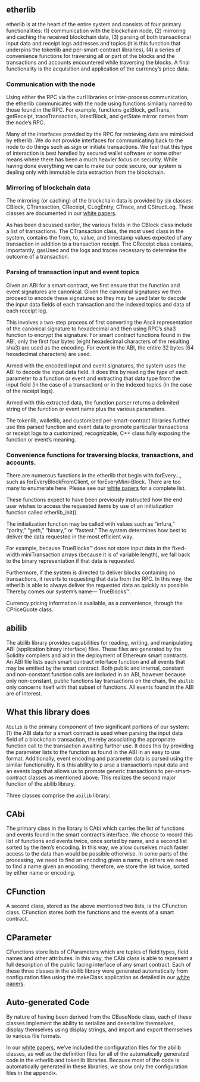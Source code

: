 ## etherlibetherlib is at the heart of the entire system and consists of four  primary functionalities: (1) communication with the blockchain node, (2) mirroring and caching the received blockchain data, (3) parsing of both transactional input data and receipt logs addresses and topics (it is this function that underpins the tokenlib and per-smart-contract libraries), (4) a series of convenience functions for traversing all or part of the blocks and the transactions and accounts encountered while traversing the blocks. A final functionality is the acquisition and application of the currency’s price data.### Communication with the nodeUsing either the RPC via the curl libraries or inter-process communication, the etherlib communicates with the node using functions similarly named to those found in the RPC. For example, functions getBlock, getTrans, getReceipt, traceTransaction, latestBlock, and getState mirror names from the node’s RPC.Many of the interfaces provided by the RPC for retrieving data are mimicked by etherlib. We do not provide interfaces for communicating back to the node to do things such as sign or initiate transactions. We feel that this type of interaction is best handled by secured wallet software or some other means where there has been a much heavier focus on security. While having done everything we can to make our code secure, our system is dealing only with immutable data extraction from the blockchain.### Mirroring of blockchain dataThe mirroring (or caching) of the blockchain data is provided by six classes: CBlock, CTransaction, CReceipt, CLogEntry, CTrace, and CStructLog. These classes are documented in our [white papers](../../other/papers/README.md).As has been discussed earlier, the various fields in the CBlock class include a list of transactions. The CTransaction class, the most used class in the system, contains the from, to, value, and timestamp values expected of any transaction in addition to a transaction receipt. The CReceipt class contains, importantly, gasUsed and the logs and traces necessary to determine the outcome of a transaction.### Parsing of transaction input and event topicsGiven an ABI for a smart contract, we first ensure that the function and event signatures are canonical. Given the canonical signatures we then proceed to encode these signatures so they may be used later to decode the input data fields of each transaction and the indexed topics and data of each receipt log.This involves a two-step process of first converting the Ascii representation of the canonical signature to hexadecimal and then using RPC’s sha3 function to encrypt the signature. For smart contract functions found in the ABI, only the first four bytes (eight hexadecimal characters of the resulting sha3) are used as the encoding. For event in the ABI, the entire 32 bytes (64 hexadecimal characters) are used.Armed with the encoded input and event signatures, the system uses the ABI to decode the input data field. It does this by reading the type of each parameter to a function or event and extracting that data type from the input field (in the case of a transaction) or in the indexed topics (in the case of the receipt logs).Armed with this extracted data, the function parser returns a delimited string of the function or event name plus the various parameters.The tokenlib, walletlib, and customized per-smart-contract libraries further use this parsed function and event data to promote particular transactions or receipt logs to a customized, recognizable, C++ class fully exposing the function or event’s meaning.### Convenience functions for traversing blocks, transactions, and accounts.There are numerous functions in the etherlib that begin with forEvery…, such as forEveryBlockFromClient, or forEveryMini-Block. There are too many to enumerate here. Please see our [white papers](../../other/papers/README.md) for a complete list.These functions expect to have been previously instructed how the end user wishes to access the requested items by use of an initialization function called etherlib_init().The initialization function may be called with values such as “infura,” “parity,” “geth,” “binary,” or “fastest.” The system determines how best to deliver the data requested in the most efficient way.For example, because TrueBlocks™ does not store input data in the fixed-width miniTransaction arrays (because it is of variable length), we fall back to the binary representation if that data is requested.Furthermore, if the system is directed to deliver blocks containing no transactions, it reverts to requesting that data from the RPC. In this way, the etherlib is able to always deliver the requested data as quickly as possible. Thereby comes our system’s name— TrueBlocks™.Currency pricing information is available, as a convenience, through the CPriceQuote class.## abilibThe abilib library provides capabilities for reading, writing, and manipulating ABI (application binary interface) files. These files are generated by the Solidity compilers and aid in the deployment of Ethereum smart contracts. An ABI file lists each smart contract interface function and all events that may be emitted by the smart contract. Both public and internal, constant and non-constant function calls are included in an ABI, however because only non-constant, public functions lay transactions on the chain, the `abilib` only concerns itself with that subset of functions. All events found in the ABI are of interest.## What this library does`Abilib` is the primary component of two significant portions of our system: (1) the ABI data for a smart contract is used when parsing the input data field of a blockchain transaction, thereby associating the appropriate function call to the transaction awaiting further use. It does this by providing the parameter lists to the function as found in the ABI in an easy to use format. Additionally, event encoding and parameter data is parsed using the similar functionality. It is this ability to p arse a transaction’s input data and an events logs that allows us to promote generic transactions to per-smart-contract classes as mentioned above. This realizes the second major function of the abilib library.Three classes comprise the `abilib` library:## CAbiThe primary class in the library is CAbi which carries the list of functions and events found in the smart contract’s interface. We choose to record this list of functions and events twice, once sorted by name, and a second list sorted by the item’s encoding. In this way, we allow ourselves much faster access to the data than would be possible otherwise. In some parts of the processing, we need to find an encoding given a name, in others we need to find a name given an encoding; therefore, we store the list twice, sorted by either name or encoding.## CFunctionA second class, stored as the above mentioned two lists, is the CFunction class. CFunction stores both the functions and the events of a smart contract.## CParameterCFunctions store lists of CParameters which are tuples of field types, field names and other attributes. In this way, the CAbi class is able to represent a full description of the public facing interface of any smart contract. Each of these three classes in the abilib library were generated automatically from configuration files using the makeClass application as detailed in our [white papers](../../other/papers/README.md).## Auto-generated CodeBy nature of having been derived from the CBaseNode class, each of these classes implement the ability to serialize and deserialize themselves, display themselves using display strings, and import and export themselves to various file formats.In our [white papers](../../other/papers/README.md), we’ve included the configuration files for the abilib classes, as well as the definition files for all of the automatically generated code in the etherlib and tokenlib libraries. Because most of the code is automatically generated in these libraries, we show only the configuration files in the appendix.